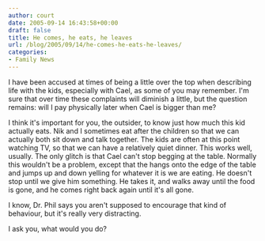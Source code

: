 ```yaml
---
author: court
date: 2005-09-14 16:43:58+00:00
draft: false
title: He comes, he eats, he leaves
url: /blog/2005/09/14/he-comes-he-eats-he-leaves/
categories:
- Family News
---
```


I have been accused at times of being a little over the top when describing life with the kids, especially with Cael, as some of you may remember.  I'm sure that over time these complaints will diminish a little, but the question remains:  will I pay physically later when Cael is bigger than me?

I think it's important for you, the outsider, to know just how much this kid actually eats.  Nik and I sometimes eat after the children so that we can actually both sit down and talk together.  The kids are often at this point watching TV, so that we can have a relatively quiet dinner.  This works well, usually.  The only glitch is that Cael can't stop begging at the table.  Normally this wouldn't be a problem, except that the hangs onto the edge of the table and jumps up and down yelling for whatever it is we are eating.  He doesn't stop until we give him something.  He takes it, and walks away until the food is gone, and he comes right back again until it's all gone.

I know, Dr. Phil says you aren't supposed to encourage that kind of behaviour, but it's really very distracting.

I ask you, what would you do?
